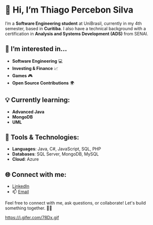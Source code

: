 # 👋 Hi, I’m Thiago Percebon Silva

I’m a **Software Engineering student** at UniBrasil, currently in my 4th semester, based in **Curitiba**. I also have a technical background with a certification in **Analysis and Systems Development (ADS)** from SENAI.

## 👀 I’m interested in...
- **Software Engineering** 💻
- **Investing & Finance** 📈
- **Games** 🎮
- **Open Source Contributions** 🌍

## 💡 Currently learning:
- **Advanced Java**
- **MongoDB**
- **UML**

## 🔧 Tools & Technologies:
- **Languages**: Java, C#, JavaScript, SQL, PHP
- **Databases**: SQL Server, MongoDB, MySQL
- **Cloud**: Azure

## 🌐 Connect with me:
- [LinkedIn](https://www.linkedin.com/in/thiago-percebon-silva-1a9294279)
- 📫 [Email](mailto:thiagopercebon2@hotmail.com)

Feel free to connect with me, ask questions, or collaborate! Let's build something together. 👨‍💻


https://i.gifer.com/78Dx.gif
